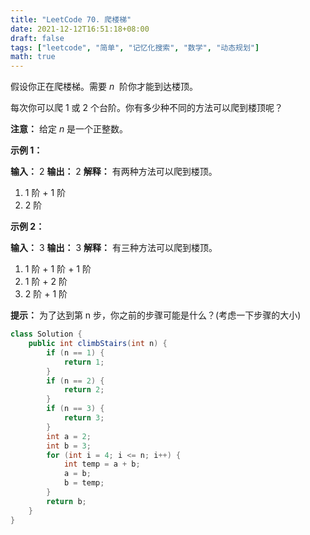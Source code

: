 ```yaml
---
title: "LeetCode 70. 爬楼梯"
date: 2021-12-12T16:51:18+08:00
draft: false
tags: ["leetcode", "简单", "记忆化搜索", "数学", "动态规划"]
math: true
---
```


假设你正在爬楼梯。需要 *n*  阶你才能到达楼顶。

每次你可以爬 1 或 2 个台阶。你有多少种不同的方法可以爬到楼顶呢？

<!--more-->

**注意：** 给定 _n_ 是一个正整数。

**示例 1：**

**输入：** 2
**输出：** 2
**解释：** 有两种方法可以爬到楼顶。

1. 1 阶 + 1 阶
2. 2 阶

**示例 2：**

**输入：** 3
**输出：** 3
**解释：** 有三种方法可以爬到楼顶。

1. 1 阶 + 1 阶 + 1 阶
2. 1 阶 + 2 阶
3. 2 阶 + 1 阶

**提示：**
为了达到第 n 步，你之前的步骤可能是什么？(考虑一下步骤的大小)

```java
class Solution {
    public int climbStairs(int n) {
        if (n == 1) {
            return 1;
        }
        if (n == 2) {
            return 2;
        }
        if (n == 3) {
            return 3;
        }
        int a = 2;
        int b = 3;
        for (int i = 4; i <= n; i++) {
            int temp = a + b;
            a = b;
            b = temp;
        }
        return b;
    }
}
```
